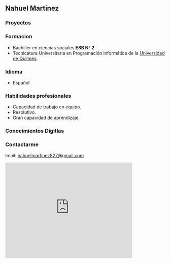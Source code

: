 ## Nahuel Martinez 

### Proyectos 

### Formacion
-    Bachiller en ciencias sociales **ESB N° 2**.
-    Tecnicatura Universitaria en Programación Informática de la [Universidad de Quilmes](http://www.unq.edu.ar).

### Idioma
-  Español 

### Habilidades profesionales
-  Capacidad de trabajo en equipo.
-  Resolutivo.
-  Gran capacidad de aprendizaje.

### Conocimientos Digitlas 

<p class="imagesDeLogo">
<i class="devicon-android-plain-wordmark colored"></i>
<i class="devicon-github-plain-wordmark colored"></i>
<i class="devicon-gitlab-plain-wordmark colored"></i>
<i class="devicon-javascript-plain colored"></i>
<i class="devicon-mysql-plain-wordmark colored"></i>
<i class="devicon-tomcat-line-wordmark colored"></i>
<i class="devicon-bootstrap-plain-wordmark colored"></i></p>

### Contactarme
Imail: nahuelmartinez827@gmail.com 

<iframe src="https://www.google.com/maps/embed?pb=!1m14!1m12!1m3!1d13203.379612619208!2d-59.78334854999999!3d-34.175882849999994!2m3!1f0!2f0!3f0!3m2!1i1024!2i768!4f13.1!5e0!3m2!1ses-419!2sar!4v1559086437774!5m2!1ses-419!2sar" width="400" height="300" frameborder="0" style="border:0" allowfullscreen></iframe>